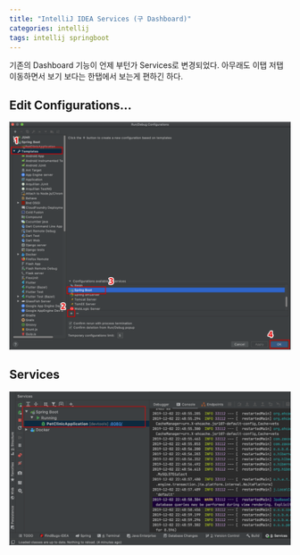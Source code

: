```yaml
---
title: "IntelliJ IDEA Services (구 Dashboard)"
categories: intellij
tags: intellij springboot
---
```


기존의 Dashboard 기능이 언제 부턴가 Services로 변경되었다. 아무래도 이탭 저탭 이동하면서 보기 보다는 
한탭에서 보는게 편하긴 하다.

## Edit Configurations...
![](/assets/images/2019-12-02/IntelliJ-IDEA-Services%201.png)

## Services
![](/assets/images/2019-12-02/IntelliJ-IDEA-Services%202.png)

